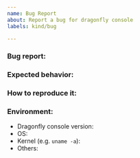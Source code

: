 ```yaml
---
name: Bug Report
about: Report a bug for dragonfly console
labels: kind/bug

---
```


### Bug report:

<!-- Please describe what is actually happening -->

### Expected behavior:

<!-- Please describe what you expect to happen -->

### How to reproduce it:

<!-- How can a maintainer reproduce this issue (please be detailed) -->

### Environment:
- Dragonfly console version:
- OS:
- Kernel (e.g. `uname -a`):
- Others:
